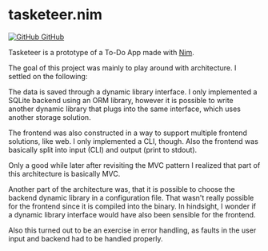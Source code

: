 # tasketeer.nim

<a href="https://github.com/aMOPel/tasketeer.nim">
<img src="icons8-github.svg" alt="GitHub" class="inline m-1 ">
GitHub</a>

Tasketeer is a prototype of a To-Do App made with [Nim](https://nim-lang.org/).

The goal of this project was mainly to play around with architecture.
I settled on the following:

The data is saved through a dynamic library interface. 
I only implemented a SQLite backend using an ORM library,
however it is possible to write another dynamic library that plugs into the same
interface, which uses another storage solution.

The frontend was also constructed in a way to support multiple frontend solutions, like web.
I only implemented a CLI, though. 
Also the frontend was basically split into input (CLI) and output (print to stdout).

Only a good while later after revisiting the MVC pattern I
realized that part of this architecture is basically MVC.

Another part of the architecture was, that it is possible to choose the backend 
dynamic library in a configuration file.
That wasn't really possible for the frontend since it is compiled into the binary.
In hindsight, I wonder if a dynamic library interface would have also been sensible for the frontend.

Also this turned out to be an exercise in error handling,
as faults in the user input and backend had to be handled properly.
